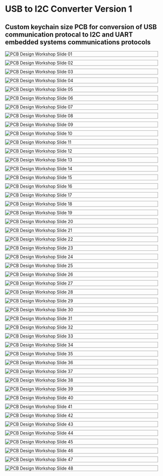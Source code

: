 # USB to I2C Converter Version 1
## Custom keychain size PCB for conversion of USB communication protocal to I2C and UART embedded systems communications protocols


<!-- Slide 01 -->
<img src="slides/Event Slides - Week 6 PCB Workshop Fall 2025 -01.png" alt="PCB Design Workshop Slide 01" style="max-width:100%; height:auto; border:1px solid #999; display:block; margin:10px 0;" />

<!-- Slide 02 -->
<img src="slides/Event Slides - Week 6 PCB Workshop Fall 2025 -02.png" alt="PCB Design Workshop Slide 02" style="max-width:100%; height:auto; border:1px solid #999; display:block; margin:10px 0;" />

<!-- Slide 03 -->
<img src="slides/Event Slides - Week 6 PCB Workshop Fall 2025 -03.png" alt="PCB Design Workshop Slide 03" style="max-width:100%; height:auto; border:1px solid #999; display:block; margin:10px 0;" />

<!-- Slide 04 -->
<img src="slides/Event Slides - Week 6 PCB Workshop Fall 2025 -04.png" alt="PCB Design Workshop Slide 04" style="max-width:100%; height:auto; border:1px solid #999; display:block; margin:10px 0;" />

<!-- Slide 05 -->
<img src="slides/Event Slides - Week 6 PCB Workshop Fall 2025 -05.png" alt="PCB Design Workshop Slide 05" style="max-width:100%; height:auto; border:1px solid #999; display:block; margin:10px 0;" />

<!-- Slide 06 -->
<img src="slides/Event Slides - Week 6 PCB Workshop Fall 2025 -06.png" alt="PCB Design Workshop Slide 06" style="max-width:100%; height:auto; border:1px solid #999; display:block; margin:10px 0;" />

<!-- Slide 07 -->
<img src="slides/Event Slides - Week 6 PCB Workshop Fall 2025 -07.png" alt="PCB Design Workshop Slide 07" style="max-width:100%; height:auto; border:1px solid #999; display:block; margin:10px 0;" />

<!-- Slide 08 -->
<img src="slides/Event Slides - Week 6 PCB Workshop Fall 2025 -08.png" alt="PCB Design Workshop Slide 08" style="max-width:100%; height:auto; border:1px solid #999; display:block; margin:10px 0;" />

<!-- Slide 09 -->
<img src="slides/Event Slides - Week 6 PCB Workshop Fall 2025 -09.png" alt="PCB Design Workshop Slide 09" style="max-width:100%; height:auto; border:1px solid #999; display:block; margin:10px 0;" />

<!-- Slide 10 -->
<img src="slides/Event Slides - Week 6 PCB Workshop Fall 2025 -10.png" alt="PCB Design Workshop Slide 10" style="max-width:100%; height:auto; border:1px solid #999; display:block; margin:10px 0;" />

<!-- Slide 11 -->
<img src="slides/Event Slides - Week 6 PCB Workshop Fall 2025 -11.png" alt="PCB Design Workshop Slide 11" style="max-width:100%; height:auto; border:1px solid #999; display:block; margin:10px 0;" />

<!-- Slide 12 -->
<img src="slides/Event Slides - Week 6 PCB Workshop Fall 2025 -12.png" alt="PCB Design Workshop Slide 12" style="max-width:100%; height:auto; border:1px solid #999; display:block; margin:10px 0;" />

<!-- Slide 13 -->
<img src="slides/Event Slides - Week 6 PCB Workshop Fall 2025 -13.png" alt="PCB Design Workshop Slide 13" style="max-width:100%; height:auto; border:1px solid #999; display:block; margin:10px 0;" />

<!-- Slide 14 -->
<img src="slides/Event Slides - Week 6 PCB Workshop Fall 2025 -14.png" alt="PCB Design Workshop Slide 14" style="max-width:100%; height:auto; border:1px solid #999; display:block; margin:10px 0;" />

<!-- Slide 15 -->
<img src="slides/Event Slides - Week 6 PCB Workshop Fall 2025 -15.png" alt="PCB Design Workshop Slide 15" style="max-width:100%; height:auto; border:1px solid #999; display:block; margin:10px 0;" />

<!-- Slide 16 -->
<img src="slides/Event Slides - Week 6 PCB Workshop Fall 2025 -16.png" alt="PCB Design Workshop Slide 16" style="max-width:100%; height:auto; border:1px solid #999; display:block; margin:10px 0;" />

<!-- Slide 17 -->
<img src="slides/Event Slides - Week 6 PCB Workshop Fall 2025 -17.png" alt="PCB Design Workshop Slide 17" style="max-width:100%; height:auto; border:1px solid #999; display:block; margin:10px 0;" />

<!-- Slide 18 -->
<img src="slides/Event Slides - Week 6 PCB Workshop Fall 2025 -18.png" alt="PCB Design Workshop Slide 18" style="max-width:100%; height:auto; border:1px solid #999; display:block; margin:10px 0;" />

<!-- Slide 19 -->
<img src="slides/Event Slides - Week 6 PCB Workshop Fall 2025 -19.png" alt="PCB Design Workshop Slide 19" style="max-width:100%; height:auto; border:1px solid #999; display:block; margin:10px 0;" />

<!-- Slide 20 -->
<img src="slides/Event Slides - Week 6 PCB Workshop Fall 2025 -20.png" alt="PCB Design Workshop Slide 20" style="max-width:100%; height:auto; border:1px solid #999; display:block; margin:10px 0;" />

<!-- Slide 21 -->
<img src="slides/Event Slides - Week 6 PCB Workshop Fall 2025 -21.png" alt="PCB Design Workshop Slide 21" style="max-width:100%; height:auto; border:1px solid #999; display:block; margin:10px 0;" />

<!-- Slide 22 -->
<img src="slides/Event Slides - Week 6 PCB Workshop Fall 2025 -22.png" alt="PCB Design Workshop Slide 22" style="max-width:100%; height:auto; border:1px solid #999; display:block; margin:10px 0;" />

<!-- Slide 23 -->
<img src="slides/Event Slides - Week 6 PCB Workshop Fall 2025 -23.png" alt="PCB Design Workshop Slide 23" style="max-width:100%; height:auto; border:1px solid #999; display:block; margin:10px 0;" />

<!-- Slide 24 -->
<img src="slides/Event Slides - Week 6 PCB Workshop Fall 2025 -24.png" alt="PCB Design Workshop Slide 24" style="max-width:100%; height:auto; border:1px solid #999; display:block; margin:10px 0;" />

<!-- Slide 25 -->
<img src="slides/Event Slides - Week 6 PCB Workshop Fall 2025 -25.png" alt="PCB Design Workshop Slide 25" style="max-width:100%; height:auto; border:1px solid #999; display:block; margin:10px 0;" />

<!-- Slide 26 -->
<img src="slides/Event Slides - Week 6 PCB Workshop Fall 2025 -26.png" alt="PCB Design Workshop Slide 26" style="max-width:100%; height:auto; border:1px solid #999; display:block; margin:10px 0;" />

<!-- Slide 27 -->
<img src="slides/Event Slides - Week 6 PCB Workshop Fall 2025 -27.png" alt="PCB Design Workshop Slide 27" style="max-width:100%; height:auto; border:1px solid #999; display:block; margin:10px 0;" />

<!-- Slide 28 -->
<img src="slides/Event Slides - Week 6 PCB Workshop Fall 2025 -28.png" alt="PCB Design Workshop Slide 28" style="max-width:100%; height:auto; border:1px solid #999; display:block; margin:10px 0;" />

<!-- Slide 29 -->
<img src="slides/Event Slides - Week 6 PCB Workshop Fall 2025 -29.png" alt="PCB Design Workshop Slide 29" style="max-width:100%; height:auto; border:1px solid #999; display:block; margin:10px 0;" />

<!-- Slide 30 -->
<img src="slides/Event Slides - Week 6 PCB Workshop Fall 2025 -30.png" alt="PCB Design Workshop Slide 30" style="max-width:100%; height:auto; border:1px solid #999; display:block; margin:10px 0;" />

<!-- Slide 31 -->
<img src="slides/Event Slides - Week 6 PCB Workshop Fall 2025 -31.png" alt="PCB Design Workshop Slide 31" style="max-width:100%; height:auto; border:1px solid #999; display:block; margin:10px 0;" />

<!-- Slide 32 -->
<img src="slides/Event Slides - Week 6 PCB Workshop Fall 2025 -32.png" alt="PCB Design Workshop Slide 32" style="max-width:100%; height:auto; border:1px solid #999; display:block; margin:10px 0;" />

<!-- Slide 33 -->
<img src="slides/Event Slides - Week 6 PCB Workshop Fall 2025 -33.png" alt="PCB Design Workshop Slide 33" style="max-width:100%; height:auto; border:1px solid #999; display:block; margin:10px 0;" />

<!-- Slide 34 -->
<img src="slides/Event Slides - Week 6 PCB Workshop Fall 2025 -34.png" alt="PCB Design Workshop Slide 34" style="max-width:100%; height:auto; border:1px solid #999; display:block; margin:10px 0;" />

<!-- Slide 35 -->
<img src="slides/Event Slides - Week 6 PCB Workshop Fall 2025 -35.png" alt="PCB Design Workshop Slide 35" style="max-width:100%; height:auto; border:1px solid #999; display:block; margin:10px 0;" />

<!-- Slide 36 -->
<img src="slides/Event Slides - Week 6 PCB Workshop Fall 2025 -36.png" alt="PCB Design Workshop Slide 36" style="max-width:100%; height:auto; border:1px solid #999; display:block; margin:10px 0;" />

<!-- Slide 37 -->
<img src="slides/Event Slides - Week 6 PCB Workshop Fall 2025 -37.png" alt="PCB Design Workshop Slide 37" style="max-width:100%; height:auto; border:1px solid #999; display:block; margin:10px 0;" />

<!-- Slide 38 -->
<img src="slides/Event Slides - Week 6 PCB Workshop Fall 2025 -38.png" alt="PCB Design Workshop Slide 38" style="max-width:100%; height:auto; border:1px solid #999; display:block; margin:10px 0;" />

<!-- Slide 39 -->
<img src="slides/Event Slides - Week 6 PCB Workshop Fall 2025 -39.png" alt="PCB Design Workshop Slide 39" style="max-width:100%; height:auto; border:1px solid #999; display:block; margin:10px 0;" />

<!-- Slide 40 -->
<img src="slides/Event Slides - Week 6 PCB Workshop Fall 2025 -40.png" alt="PCB Design Workshop Slide 40" style="max-width:100%; height:auto; border:1px solid #999; display:block; margin:10px 0;" />

<!-- Slide 41 -->
<img src="slides/Event Slides - Week 6 PCB Workshop Fall 2025 -41.png" alt="PCB Design Workshop Slide 41" style="max-width:100%; height:auto; border:1px solid #999; display:block; margin:10px 0;" />

<!-- Slide 42 -->
<img src="slides/Event Slides - Week 6 PCB Workshop Fall 2025 -42.png" alt="PCB Design Workshop Slide 42" style="max-width:100%; height:auto; border:1px solid #999; display:block; margin:10px 0;" />

<!-- Slide 43 -->
<img src="slides/Event Slides - Week 6 PCB Workshop Fall 2025 -43.png" alt="PCB Design Workshop Slide 43" style="max-width:100%; height:auto; border:1px solid #999; display:block; margin:10px 0;" />

<!-- Slide 44 -->
<img src="slides/Event Slides - Week 6 PCB Workshop Fall 2025 -44.png" alt="PCB Design Workshop Slide 44" style="max-width:100%; height:auto; border:1px solid #999; display:block; margin:10px 0;" />

<!-- Slide 45 -->
<img src="slides/Event Slides - Week 6 PCB Workshop Fall 2025 -45.png" alt="PCB Design Workshop Slide 45" style="max-width:100%; height:auto; border:1px solid #999; display:block; margin:10px 0;" />

<!-- Slide 46 -->
<img src="slides/Event Slides - Week 6 PCB Workshop Fall 2025 -46.png" alt="PCB Design Workshop Slide 46" style="max-width:100%; height:auto; border:1px solid #999; display:block; margin:10px 0;" />

<!-- Slide 47 -->
<img src="slides/Event Slides - Week 6 PCB Workshop Fall 2025 -47.png" alt="PCB Design Workshop Slide 47" style="max-width:100%; height:auto; border:1px solid #999; display:block; margin:10px 0;" />

<!-- Slide 48 -->
<img src="slides/Event Slides - Week 6 PCB Workshop Fall 2025 -48.png" alt="PCB Design Workshop Slide 48" style="max-width:100%; height:auto; border:1px solid #999; display:block; margin:10px 0;" />

